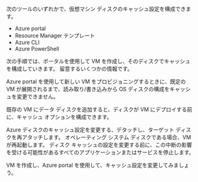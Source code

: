 次のツールのいずれかで、仮想マシン ディスクのキャッシュ設定を構成できます。

- Azure portal
- Resource Manager テンプレート
- Azure CLI
- Azure PowerShell

次の手順では、ポータルを使用して VM を作成し、そのディスクでキャッシュを構成していきます。 留意するいくつかの情報です。

Azure portal を使用して新しい VM をプロビジョニングするときに、既定の VM が展開されるまで、読み取り/書き込みから OS ディスクの構成をキャッシュを変更できません。

既存の VM にデータ ディスクを追加すると、ディスクが VM にデプロイする前に、キャッシュ オプションを構成できます。

Azure ディスクのキャッシュ設定を変更する、デタッチし、ターゲット ディスクを再アタッチします。 オペレーティング システム ディスクである場合、VM が再起動します。 ディスク キャッシュの設定を変更する前に、この中断の影響を受ける可能性があるすべてのアプリケーションまたはサービスを停止します。

VM を作成し、Azure portal を使用して、キャッシュ設定を変更してみましょう。
